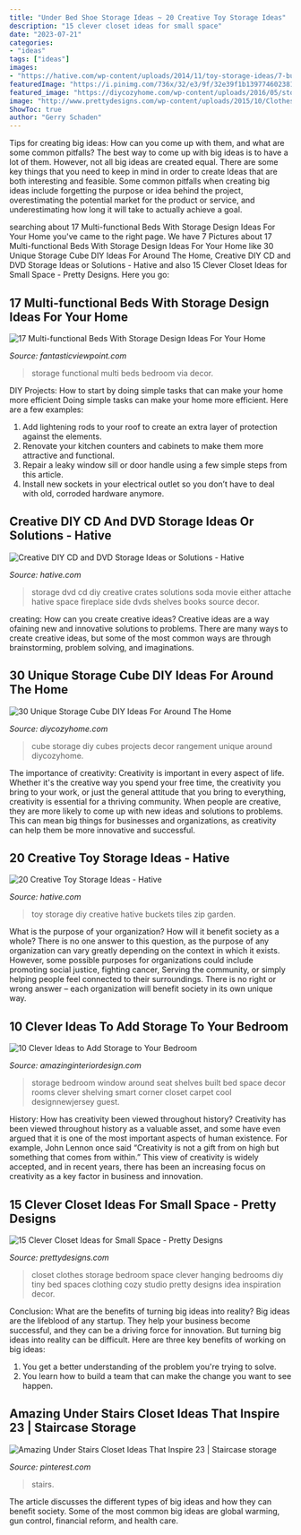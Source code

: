 ```yaml
---
title: "Under Bed Shoe Storage Ideas ~ 20 Creative Toy Storage Ideas"
description: "15 clever closet ideas for small space"
date: "2023-07-21"
categories:
- "ideas"
tags: ["ideas"]
images:
- "https://hative.com/wp-content/uploads/2014/11/toy-storage-ideas/7-buckets-and-zip-tiles-as-diy-toy-storage.jpg"
featuredImage: "https://i.pinimg.com/736x/32/e3/9f/32e39f1b139774602381267d11b5dbce.jpg"
featured_image: "https://diycozyhome.com/wp-content/uploads/2016/05/storage-cube-diy.jpg"
image: "http://www.prettydesigns.com/wp-content/uploads/2015/10/Clothes-Storage.jpg"
ShowToc: true
author: "Gerry Schaden"
---
```



Tips for creating big ideas: How can you come up with them, and what are some common pitfalls?
The best way to come up with big ideas is to have a lot of them. However, not all big ideas are created equal. There are some key things that you need to keep in mind in order to create Ideas that are both interesting and feasible. Some common pitfalls when creating big ideas include forgetting the purpose or idea behind the project, overestimating the potential market for the product or service, and underestimating how long it will take to actually achieve a goal.

	

		
searching about 17 Multi-functional Beds With Storage Design Ideas For Your Home you've came to the right page. We have 7 Pictures about 17 Multi-functional Beds With Storage Design Ideas For Your Home like 30 Unique Storage Cube DIY Ideas For Around The Home, Creative DIY CD and DVD Storage Ideas or Solutions - Hative and also 15 Clever Closet Ideas for Small Space - Pretty Designs. Here you go:
		
    
## 17 Multi-functional Beds With Storage Design Ideas For Your Home

<img loading=lazy src="http://www.fantasticviewpoint.com/wp-content/uploads/2015/09/white-headboard-storage-shelves-white-wooden-bedside-tables.jpg" onerror="this.onerror=null;this.src='https://tse3.mm.bing.net/th?id=OIP.jrsiSoR77roE08wGCojYRgHaLK&amp;pid=15.1';" alt="17 Multi-functional Beds With Storage Design Ideas For Your Home">

_Source: fantasticviewpoint.com_

>storage functional multi beds bedroom via decor. 

	

DIY Projects: How to start by doing simple tasks that can make your home more efficient
Doing simple tasks can make your home more efficient. Here are a few examples:
1. Add lightening rods to your roof to create an extra layer of protection against the elements.
2. Renovate your kitchen counters and cabinets to make them more attractive and functional.
3. Repair a leaky window sill or door handle using a few simple steps from this article. 
4. Install new sockets in your electrical outlet so you don’t have to deal with old, corroded hardware anymore.

    
## Creative DIY CD And DVD Storage Ideas Or Solutions - Hative

<img loading=lazy src="https://hative.com/wp-content/uploads/2015/02/cd-dvd-storage-ideas/12-cd-dvd-storage-ideas.jpg" onerror="this.onerror=null;this.src='https://tse2.mm.bing.net/th?id=OIP.Ov-E9c6h9P0LFYMt9w1E4gHaJ7&amp;pid=15.1';" alt="Creative DIY CD and DVD Storage Ideas or Solutions - Hative">

_Source: hative.com_

>storage dvd cd diy creative crates solutions soda movie either attache hative space fireplace side dvds shelves books source decor. 

	

creating: How can you create creative ideas?
Creative ideas are a way ofaining new and innovative solutions to problems. There are many ways to create creative ideas, but some of the most common ways are through brainstorming, problem solving, and imaginations.

    
## 30 Unique Storage Cube DIY Ideas For Around The Home

<img loading=lazy src="https://diycozyhome.com/wp-content/uploads/2016/05/storage-cube-diy.jpg" onerror="this.onerror=null;this.src='https://tse2.mm.bing.net/th?id=OIP.iz2XWHHxof6Gkrk-61rU1QHaEW&amp;pid=15.1';" alt="30 Unique Storage Cube DIY Ideas For Around The Home">

_Source: diycozyhome.com_

>cube storage diy cubes projects decor rangement unique around diycozyhome. 

	

The importance of creativity:
Creativity is important in every aspect of life. Whether it's the creative way you spend your free time, the creativity you bring to your work, or just the general attitude that you bring to everything, creativity is essential for a thriving community. When people are creative, they are more likely to come up with new ideas and solutions to problems. This can mean big things for businesses and organizations, as creativity can help them be more innovative and successful.

    
## 20 Creative Toy Storage Ideas - Hative

<img loading=lazy src="https://hative.com/wp-content/uploads/2014/11/toy-storage-ideas/7-buckets-and-zip-tiles-as-diy-toy-storage.jpg" onerror="this.onerror=null;this.src='https://tse1.mm.bing.net/th?id=OIP.W76bRteOP4ABpjNebYdGGgHaLI&amp;pid=15.1';" alt="20 Creative Toy Storage Ideas - Hative">

_Source: hative.com_

>toy storage diy creative hative buckets tiles zip garden. 

	

What is the purpose of your organization? How will it benefit society as a whole?
There is no one answer to this question, as the purpose of any organization can vary greatly depending on the context in which it exists. However, some possible purposes for organizations could include promoting social justice, fighting cancer, Serving the community, or simply helping people feel connected to their surroundings. There is no right or wrong answer – each organization will benefit society in its own unique way.

    
## 10 Clever Ideas To Add Storage To Your Bedroom

<img loading=lazy src="http://www.amazinginteriordesign.com/wp-content/uploads/2014/10/227.jpg" onerror="this.onerror=null;this.src='https://tse2.mm.bing.net/th?id=OIP.cqP_nc43AOy5WvV8iX7MxAHaLH&amp;pid=15.1';" alt="10 Clever Ideas to Add Storage to Your Bedroom">

_Source: amazinginteriordesign.com_

>storage bedroom window around seat shelves built bed space decor rooms clever shelving smart corner closet carpet cool designnewjersey guest. 

	

History: How has creativity been viewed throughout history?
Creativity has been viewed throughout history as a valuable asset, and some have even argued that it is one of the most important aspects of human existence. For example, John Lennon once said “Creativity is not a gift from on high but something that comes from within.” This view of creativity is widely accepted, and in recent years, there has been an increasing focus on creativity as a key factor in business and innovation.

    
## 15 Clever Closet Ideas For Small Space - Pretty Designs

<img loading=lazy src="http://www.prettydesigns.com/wp-content/uploads/2015/10/Clothes-Storage.jpg" onerror="this.onerror=null;this.src='https://tse3.mm.bing.net/th?id=OIP.1aTzA40VQhfVq9wn073BxQHaLF&amp;pid=15.1';" alt="15 Clever Closet Ideas for Small Space - Pretty Designs">

_Source: prettydesigns.com_

>closet clothes storage bedroom space clever hanging bedrooms diy tiny bed spaces clothing cozy studio pretty designs idea inspiration decor. 

	

Conclusion: What are the benefits of turning big ideas into reality?
Big ideas are the lifeblood of any startup. They help your business become successful, and they can be a driving force for innovation. But turning big ideas into reality can be difficult. Here are three key benefits of working on big ideas:
1. You get a better understanding of the problem you're trying to solve.
2. You learn how to build a team that can make the change you want to see happen.

    
## Amazing Under Stairs Closet Ideas That Inspire 23 | Staircase Storage

<img loading=lazy src="https://i.pinimg.com/736x/32/e3/9f/32e39f1b139774602381267d11b5dbce.jpg" onerror="this.onerror=null;this.src='https://tse2.mm.bing.net/th?id=OIP.34YZti6j-csbnT2rQNrx6wHaK3&amp;pid=15.1';" alt="Amazing Under Stairs Closet Ideas That Inspire 23 | Staircase storage">

_Source: pinterest.com_

>stairs. 

	

The article discusses the different types of big ideas and how they can benefit society. Some of the most common big ideas are global warming, gun control, financial reform, and health care.

